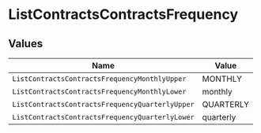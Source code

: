 # ListContractsContractsFrequency


## Values

| Name                                            | Value                                           |
| ----------------------------------------------- | ----------------------------------------------- |
| `ListContractsContractsFrequencyMonthlyUpper`   | MONTHLY                                         |
| `ListContractsContractsFrequencyMonthlyLower`   | monthly                                         |
| `ListContractsContractsFrequencyQuarterlyUpper` | QUARTERLY                                       |
| `ListContractsContractsFrequencyQuarterlyLower` | quarterly                                       |